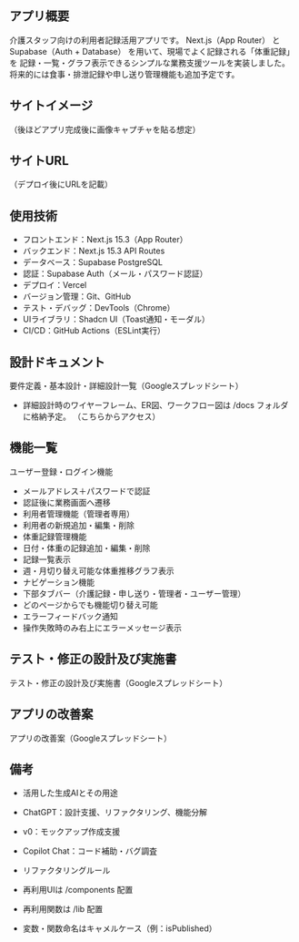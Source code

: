 ## アプリ概要
介護スタッフ向けの利用者記録活用アプリです。
Next.js（App Router） と Supabase（Auth + Database） を用いて、現場でよく記録される「体重記録」を
記録・一覧・グラフ表示できるシンプルな業務支援ツールを実装しました。
将来的には食事・排泄記録や申し送り管理機能も追加予定です。

## サイトイメージ
（後ほどアプリ完成後に画像キャプチャを貼る想定）

## サイトURL
（デプロイ後にURLを記載）

## 使用技術
- フロントエンド：Next.js 15.3（App Router）
- バックエンド：Next.js 15.3 API Routes
- データベース：Supabase PostgreSQL
- 認証：Supabase Auth（メール・パスワード認証）
- デプロイ：Vercel
- バージョン管理：Git、GitHub
- テスト・デバッグ：DevTools（Chrome）
- UIライブラリ：Shadcn UI（Toast通知・モーダル）
- CI/CD：GitHub Actions（ESLint実行）

## 設計ドキュメント
要件定義・基本設計・詳細設計一覧（Googleスプレッドシート）
- 詳細設計時のワイヤーフレーム、ER図、ワークフロー図は /docs フォルダに格納予定。
（こちらからアクセス）

## 機能一覧
ユーザー登録・ログイン機能
- メールアドレス＋パスワードで認証
- 認証後に業務画面へ遷移
- 利用者管理機能（管理者専用）
- 利用者の新規追加・編集・削除
- 体重記録管理機能
- 日付・体重の記録追加・編集・削除
- 記録一覧表示
- 週・月切り替え可能な体重推移グラフ表示
- ナビゲーション機能
- 下部タブバー（介護記録・申し送り・管理者・ユーザー管理）
- どのページからでも機能切り替え可能
- エラーフィードバック通知
- 操作失敗時のみ右上にエラーメッセージ表示

## テスト・修正の設計及び実施書
テスト・修正の設計及び実施書（Googleスプレッドシート）

## アプリの改善案
アプリの改善案（Googleスプレッドシート）

## 備考
- 活用した生成AIとその用途
 - ChatGPT：設計支援、リファクタリング、機能分解
 - v0：モックアップ作成支援
 - Copilot Chat：コード補助・バグ調査

- リファクタリングルール
 - 再利用UIは /components 配置
 - 再利用関数は /lib 配置
 - 変数・関数命名はキャメルケース（例：isPublished）

